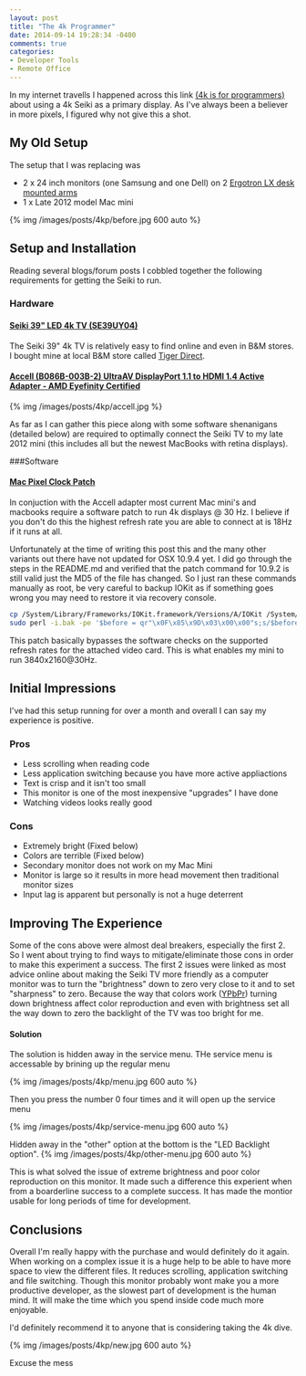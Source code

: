 ```yaml
---
layout: post
title: "The 4k Programmer"
date: 2014-09-14 19:28:34 -0400
comments: true
categories:
- Developer Tools
- Remote Office
---
```


In my internet travells I happened across this link [(4k is for programmers)](http://tiamat.tsotech.com/4k-is-for-programmers) about using a 4k Seiki as a primary display.
As I've always been a believer in more pixels, I figured why not give this a shot.

## My Old Setup

The setup that I was replacing was

* 2 x 24 inch monitors (one Samsung and one Dell) on 2 [Ergotron LX desk mounted arms](http://www.ergotron.com/tabid/65/PRDID/351/language/en-CA/default.aspx)
* 1 x Late 2012 model Mac mini

{% img /images/posts/4kp/before.jpg 600 auto %}

## Setup and Installation

Reading several blogs/forum posts I cobbled together the following requirements for getting the Seiki to run.

### Hardware

#### [Seiki 39" LED 4k TV (SE39UY04)](http://www.tigerdirect.ca/applications/SearchTools/item-details.asp?EdpNo=8430969&CatId=8893)
The Seiki 39" 4k TV is relatively easy to find online and even in B&M stores. I bought mine at local B&M store called [Tiger Direct](http://www.tigerdirect.ca).

#### [Accell (B086B-003B-2) UltraAV DisplayPort 1.1 to HDMI 1.4 Active Adapter - AMD Eyefinity Certified](http://www.amazon.ca/gp/product/B00DOZHLAA/ref=as_li_qf_sp_asin_tl?ie=UTF8&camp=15121&creative=330641&creativeASIN=B00DOZHLAA&linkCode=as2&tag=tonyla-20)

{% img /images/posts/4kp/accell.jpg %}

As far as I can gather this piece along with some software shenanigans (detailed below) are required to optimally connect the Seiki TV to my late 2012 mini (this includes all but the newest MacBooks with retina displays).

###Software

#### [Mac Pixel Clock Patch](https://github.com/vinc3m1/mac-pixel-clock-patch)
In conjuction with the Accell adapter most current Mac mini's and macbooks require a software patch to run 4k displays @ 30 Hz. I believe if you don't do this the highest refresh rate you are able to connect at is 18Hz if it runs at all.

Unfortunately at the time of writing this post this and the many other variants out there have not updated for OSX 10.9.4 yet. I did go through the steps in the README.md and verified that the patch command for 10.9.2 is still valid just the MD5 of the file has changed.
So I just ran these commands manually as root, be very careful to backup IOKit as if something goes wrong you may need to restore it via recovery console.

``` bash Patch https://github.com/vinc3m1/mac-pixel-clock-patch/blob/b2005690487ea18e592ae59f76d15b4ed66978d5/macPixelClockPatcher.command#L145 Source
cp /System/Library/Frameworks/IOKit.framework/Versions/A/IOKit /System/Library/Frameworks/IOKit.framework/Versions/A/IOKit.bak
sudo perl -i.bak -pe '$before = qr"\x0F\x85\x9D\x03\x00\x00"s;s/$before/\xE9\x84\x03\x00\x00\x90/g' /System/Library/Frameworks/IOKit.framework/Versions/A/IOKit
```

This patch basically bypasses the software checks on the supported refresh rates for the attached video card. This is what enables my mini to run 3840x2160@30Hz.


## Initial Impressions

I've had this setup running for over a month and overall I can say my experience is positive.

### Pros

* Less scrolling when reading code
* Less application switching because you have more active appliactions
* Text is crisp and it isn't too small
* This monitor is one of the most inexpensive "upgrades" I have done
* Watching videos looks really good

### Cons

* Extremely bright (Fixed below)
* Colors are terrible (Fixed below)
* Secondary monitor does not work on my Mac Mini
* Monitor is large so it results in more head movement then traditional monitor sizes
* Input lag is apparent but personally is not a huge deterrent

## Improving The Experience

Some of the cons above were almost deal breakers, especially the first 2. So I went about trying to find ways to mitigate/eliminate those cons in order to make this experiment a success.
The first 2 issues were linked as most advice online about making the Seiki TV more friendly as a computer monitor was to turn the "brightness" down to zero very close to it and to set "sharpness" to zero.
Because the way that colors work ([YPbPr](http://en.wikipedia.org/wiki/YPbPr)) turning down brightness affect color reproduction and even with brightness set all the way down to zero the backlight of the TV was too bright for me.

#### Solution

The solution is hidden away in the service menu. THe service menu is accessable by brining up the regular menu

{% img /images/posts/4kp/menu.jpg 600 auto %}

Then you press the number 0 four times and it will open up the service menu

{% img /images/posts/4kp/service-menu.jpg 600 auto %}

Hidden away in the "other" option at the bottom is the "LED Backlight option".
{% img /images/posts/4kp/other-menu.jpg 600 auto %}

This is what solved the issue of extreme brightness and poor color reproduction on this monitor. It made such a difference this experient when from a boarderline success to
a complete success. It has made the montior usable for long periods of time for development.

## Conclusions

Overall I'm really happy with the purchase and would definitely do it again. When working on a complex issue it is a huge help to be able to have more space to view the different files.
It reduces scrolling, application switching and file switching. Though this monitor probably wont make you a more productive developer, as the slowest part of development is
the human mind. It will make the time which you spend inside code much more enjoyable.

I'd definitely recommend it to anyone that is considering taking the 4k dive.

{% img /images/posts/4kp/new.jpg 600 auto %}

Excuse the mess

